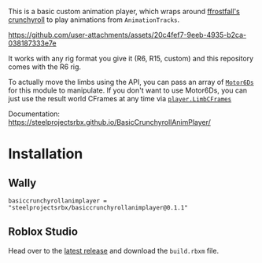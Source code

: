 This is a basic custom animation player, which wraps around [ffrostfall's crunchyroll](https://github.com/ffrostfall/crunchyroll) to play animations from `AnimationTracks`.


https://github.com/user-attachments/assets/20c4fef7-9eeb-4935-b2ca-038187333e7e


It works with any rig format you give it (R6, R15, custom) and this repository comes with the R6 rig.

To actually move the limbs using the API, you can pass an array of [`Motor6Ds`](https://create.roblox.com/docs/reference/engine/classes/Motor6D) for this module to manipulate. If you don't want to use Motor6Ds, you can just use the result world CFrames at any time via [`player.LimbCFrames`](https://steelprojectsrbx.github.io/BasicCrunchyrollAnimPlayer/api/#limbcframes-string-cframe)

Documentation: https://steelprojectsrbx.github.io/BasicCrunchyrollAnimPlayer/

# Installation

## Wally
```
basiccrunchyrollanimplayer = "steelprojectsrbx/basiccrunchyrollanimplayer@0.1.1"
```

## Roblox Studio
Head over to the [latest release](https://github.com/SteelProjectsRBX/BasicCrunchyrollAnimPlayer/releases) and download the `build.rbxm` file.